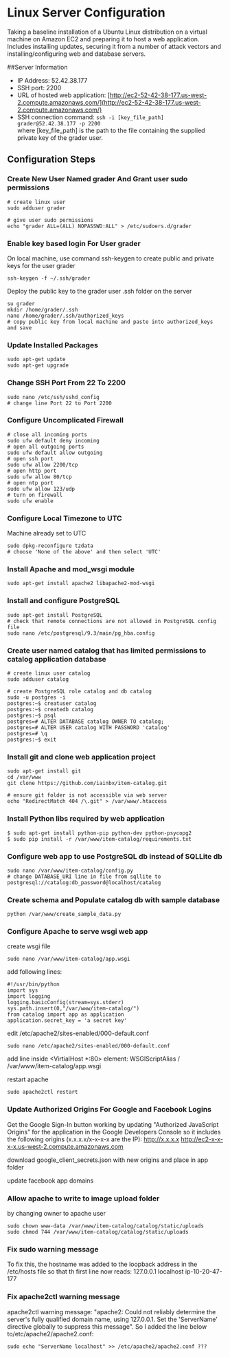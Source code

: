 # Linux Server Configuration
Taking a baseline installation of a Ubuntu Linux distribution on a virtual machine on Amazon EC2
 and preparing it to host a web application.<br/>
 Includes installing updates,
 securing it from a number of attack vectors and installing/configuring web and database servers.

 ##Server Information
 - IP Address: 52.42.38.177
 - SSH port: 2200
 - URL of hosted web application: [http://ec2-52-42-38-177.us-west-2.compute.amazonaws.com/](http://ec2-52-42-38-177.us-west-2.compute.amazonaws.com/)
 - SSH connection command: ```ssh -i [key_file_path] grader@52.42.38.177 -p 2200```<br/>
 where [key_file_path] is the path to the file containing the supplied private key of the grader user.

 ## Configuration Steps

 ### Create New User Named grader And Grant user sudo permissions
 ```
 # create linux user
 sudo adduser grader

 # give user sudo permissions
 echo "grader ALL=(ALL) NOPASSWD:ALL" > /etc/sudoers.d/grader
```

### Enable key based login For User grader
On local machine, use command ssh-keygen to create public and private keys for the user grader
```
ssh-keygen -f ~/.ssh/grader
```
Deploy the public key to the grader user .ssh folder on the server
```
su grader
mkdir /home/grader/.ssh
nano /home/grader/.ssh/authorized_keys
# copy public key from local machine and paste into authorized_keys and save
```


 ### Update Installed Packages
 ```
 sudo apt-get update
sudo apt-get upgrade
```

 ### Change SSH Port From 22 To 2200
 ```
 sudo nano /etc/ssh/sshd_config
 # change line Port 22 to Port 2200
 ```

 ### Configure Uncomplicated Firewall
 ```
 # close all incoming ports
sudo ufw default deny incoming
# open all outgoing ports
sudo ufw default allow outgoing
# open ssh port
sudo ufw allow 2200/tcp
# open http port
sudo ufw allow 80/tcp
# open ntp port
sudo ufw allow 123/udp
# turn on firewall
sudo ufw enable
```

 ### Configure Local Timezone to UTC
 Machine already set to UTC
 ```
 sudo dpkg-reconfigure tzdata
 # choose 'None of the above' and then select 'UTC'
 ```

 ### Install Apache and mod_wsgi module
 ```
 sudo apt-get install apache2 libapache2-mod-wsgi
 ```

 ### Install and configure PostgreSQL
 ```
 sudo apt-get install PostgreSQL
 # check that remote connections are not allowed in PostgreSQL config file
 sudo nano /etc/postgresql/9.3/main/pg_hba.config
 ```

 ### Create user named catalog that has limited permissions to catalog application database
 
 ```
# create linux user catalog
sudo adduser catalog

# create PostgreSQL role catalog and db catalog
sudo -u postgres -i
postgres:~$ creatuser catalog
postgres:~$ createdb catalog
postgres:~$ psql
postgres=# ALTER DATABASE catalog OWNER TO catalog;
postgres=# ALTER USER catalog WITH PASSWORD 'catalog'
postgres=# \q
postgres:~$ exit
```

 ### Install git and clone web application  project
 ```
 sudo apt-get install git
 cd /var/www
git clone https://github.com/iainbx/item-catalog.git

# ensure git folder is not accessible via web server
echo "RedirectMatch 404 /\.git" > /var/www/.htaccess
 ```

 ### Install Python libs required by web application
 ```
 $ sudo apt-get install python-pip python-dev python-psycopg2
$ sudo pip install -r /var/www/item-catalog/requirements.txt
```
 ### Configure web app to use PostgreSQL db instead of SQLLite db
 ```
 sudo nano /var/www/item-catalog/config.py
 # change DATABASE_URI line in file from sqllite to  postgresql://catalog:db_password@localhost/catalog
 ```

 ### Create schema and Populate catalog db with sample database
 ```
 python /var/www/create_sample_data.py
 ```

 ### Configure Apache to serve wsgi web app
 create wsgi file
 ```
 sudo nano /var/www/item-catalog/app.wsgi
```
add following lines:
```
#!/usr/bin/python
import sys
import logging
logging.basicConfig(stream=sys.stderr)
sys.path.insert(0,"/var/www/item-catalog/")
from catalog import app as application
application.secret_key = 'a secret key'
```

edit /etc/apache2/sites-enabled/000-default.conf
```
sudo nano /etc/apache2/sites-enabled/000-default.conf
```
add line inside <VirtialHost *:80> element:
WSGIScriptAlias / /var/www/item-catalog/app.wsgi

restart apache
```
sudo apache2ctl restart
```

### Update Authorized Origins For Google and Facebook Logins
Get the Google Sign-In button working by updating "Authorized JavaScript
Origins" for the application in the Google Developers Console so it
includes the following origins (x.x.x.x/x-x-x-x are the IP):
http://x.x.x.x
http://ec2-x-x-x-x.us-west-2.compute.amazonaws.com

download google_client_secrets.json with new origins and place in app folder

update facebook app domains


### Allow apache to write to image upload folder
 by changing owner to apache user
 ```
sudo chown www-data /var/www/item-catalog/catalog/static/uploads
sudo chmod 744 /var/www/item-catalog/catalog/static/uploads
```

### Fix sudo warning message
To fix this, the hostname was added to the loopback address in the /etc/hosts file so that th first line now reads: 127.0.0.1 localhost ip-10-20-47-177

### Fix apache2ctl warning message
apache2ctl warning message: 
"apache2: Could not reliably determine the server's fully qualified domain name, using 127.0.0.1. Set the 'ServerName' directive globally to suppress this message". 
So I added the line below to/etc/apache2/apache2.conf:
```
sudo echo "ServerName localhost" >> /etc/apache2/apache2.conf ???


